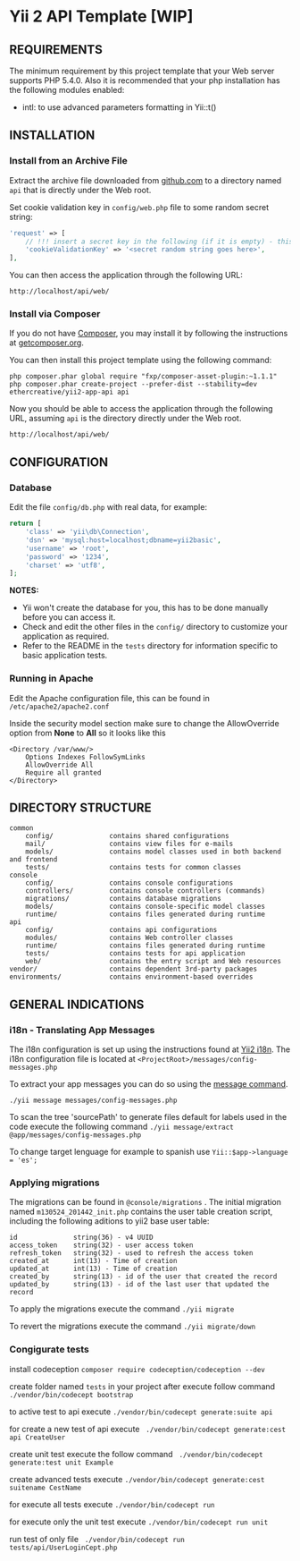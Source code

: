 Yii 2 API Template [WIP]
============================
REQUIREMENTS
------------

The minimum requirement by this project template that your Web server supports PHP 5.4.0.
Also it is recommended that your php installation has the following modules enabled:
* intl:  to use advanced parameters formatting in Yii::t()


INSTALLATION
------------

### Install from an Archive File

Extract the archive file downloaded from [github.com](https://github.com/mattether/yii2-app-api/archive/master.zip) to
a directory named `api` that is directly under the Web root.

Set cookie validation key in `config/web.php` file to some random secret string:

```php
'request' => [
    // !!! insert a secret key in the following (if it is empty) - this is required by cookie validation
    'cookieValidationKey' => '<secret random string goes here>',
],
```

You can then access the application through the following URL:

~~~
http://localhost/api/web/
~~~


### Install via Composer

If you do not have [Composer](http://getcomposer.org/), you may install it by following the instructions
at [getcomposer.org](http://getcomposer.org/doc/00-intro.md#installation-nix).

You can then install this project template using the following command:

~~~
php composer.phar global require "fxp/composer-asset-plugin:~1.1.1"
php composer.phar create-project --prefer-dist --stability=dev ethercreative/yii2-app-api api
~~~

Now you should be able to access the application through the following URL, assuming `api` is the directory
directly under the Web root.

~~~
http://localhost/api/web/
~~~


CONFIGURATION
-------------

### Database

Edit the file `config/db.php` with real data, for example:

```php
return [
    'class' => 'yii\db\Connection',
    'dsn' => 'mysql:host=localhost;dbname=yii2basic',
    'username' => 'root',
    'password' => '1234',
    'charset' => 'utf8',
];
```

**NOTES:**
- Yii won't create the database for you, this has to be done manually before you can access it.
- Check and edit the other files in the `config/` directory to customize your application as required.
- Refer to the README in the `tests` directory for information specific to basic application tests.

### Running in Apache

Edit the Apache configuration file, this can be found in ```/etc/apache2/apache2.conf``` 

Inside the security model section make sure to change the AllowOverride option from **None** to **All**
so it looks like this
```
<Directory /var/www/>
   	Options Indexes FollowSymLinks
   	AllowOverride All
   	Require all granted
</Directory>
```

DIRECTORY STRUCTURE
-------------------

```
common
    config/              contains shared configurations
    mail/                contains view files for e-mails
    models/              contains model classes used in both backend and frontend
    tests/               contains tests for common classes    
console
    config/              contains console configurations
    controllers/         contains console controllers (commands)
    migrations/          contains database migrations
    models/              contains console-specific model classes
    runtime/             contains files generated during runtime
api
    config/              contains api configurations
    modules/             contains Web controller classes
    runtime/             contains files generated during runtime
    tests/               contains tests for api application    
    web/                 contains the entry script and Web resources
vendor/                  contains dependent 3rd-party packages
environments/            contains environment-based overrides
```

GENERAL INDICATIONS
-------------------

### i18n - Translating App Messages

The i18n configuration is set up using the instructions found at [Yii2 i18n](https://www.yiiframework.com/doc/guide/2.0/en/tutorial-i18n).
The i18n configuration file is located at ```<ProjectRoot>/messages/config-messages.php```

To extract your app messages you can do so using the [message command](https://www.yiiframework.com/doc/guide/2.0/en/tutorial-i18n#using-the-message-command).

```./yii message messages/config-messages.php```

To scan the tree 'sourcePath' to generate files default for labels used in the code  execute the following command 
```./yii message/extract @app/messages/config-messages.php ```

To change target lenguage for example to spanish use 
```Yii::$app->language = 'es';```


### Applying migrations

The migrations can be found in ```@console/migrations``` .  The initial migration named ```m130524_201442_init.php``` contains the user table creation script, including the following aditions to 
yii2 base user table:
```
id              string(36) - v4 UUID
access_token    string(32) - user access token
refresh_token   string(32) - used to refresh the access token
created_at      int(13) - Time of creation
updated_at      int(13) - Time of creation
created_by      string(13) - id of the user that created the record
updated_by      string(13) - id of the last user that updated the record
```
To apply the migrations execute the command
```./yii migrate```

To revert the migrations execute the command 
```./yii migrate/down```

### Congigurate tests
install codeception 
``composer require codeception/codeception --dev``

create folder named `tests` in your project after execute follow command
```./vendor/bin/codecept bootstrap```

to active test to api execute
``` ./vendor/bin/codecept generate:suite api ```

for create a new test of api execute 
``` ./vendor/bin/codecept generate:cest api CreateUser```

create unit test execute the follow command
``` ./vendor/bin/codecept generate:test unit Example```

create advanced tests execute 
```./vendor/bin/codecept generate:cest suitename CestName ```


for execute all tests execute
```./vendor/bin/codecept run ```

for execute only the unit test execute
``` ./vendor/bin/codecept run unit ```

run test of only file
``` ./vendor/bin/codecept run tests/api/UserLoginCept.php```




